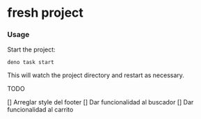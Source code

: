# fresh project

### Usage

Start the project:

```
deno task start
```

This will watch the project directory and restart as necessary.

TODO

[] Arreglar style del footer [] Dar funcionalidad al buscador [] Dar
funcionalidad al carrito
